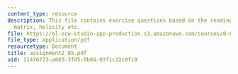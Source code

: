 ```yaml
---
content_type: resource
description: This file contains exercise questions based on the readings for rotational
  matrix, helicity etc.
file: https://ol-ocw-studio-app-production.s3.amazonaws.com/courses/8-811-particle-physics-ii-fall-2005/11476723a0833fd50b0403f1c22c8fc9_assignment2_05.pdf
file_type: application/pdf
resourcetype: Document
title: assignment2_05.pdf
uid: 11476723-a083-3fd5-0b04-03f1c22c8fc9
---
```

